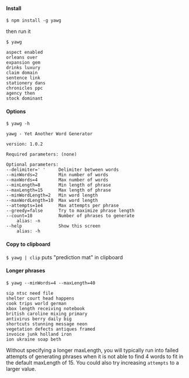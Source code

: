 #### Install
`$ npm install -g yawg`

then run it

`$ yawg`

```
aspect enabled
orleans over
expansion gem
drinks luxury
claim domain
sentence link
stationery dans
chronicles ppc
agency then
stock dominant
```


#### Options
`$ yawg -h`

```
yawg - Yet Another Word Generator

version: 1.0.2

Required parameters: (none)

Optional parameters:
--delimiter=' '     Delimiter between words
--minWords=2        Min number of words
--maxWords=4        Max number of words
--minLength=8       Min length of phrase
--maxLength=15      Max length of phrase
--minWordLength=2   Min word length
--maxWordLength=10  Max word length
--attempts=1e4      Max attempts per phrase
--greedy=false      Try to maximize phrase length
--count=10          Number of phrases to generate
    alias: -n
--help              Show this screen
    alias: -h
```

#### Copy to clipboard
`$ yawg | clip` puts "prediction mat" in clipboard

#### Longer phrases
`$ yawg --minWords=4 --maxLength=40`

```
sip ntsc need file
shelter court head happens
cook trips world german
xbox length receiving notebook
british caroline mixing primary
antivirus berry daily big
shortcuts stunning message neon
vegetation defects antiques framed
invoice junk holland iron
ion ukraine soap beth
```

Without specifying a longer maxLength, you will typically run into failed attempts of generating phrases when it is not able to find 4 words to fit in the default maxLength of 15. You could also try increasing `attempts` to a larger value.

